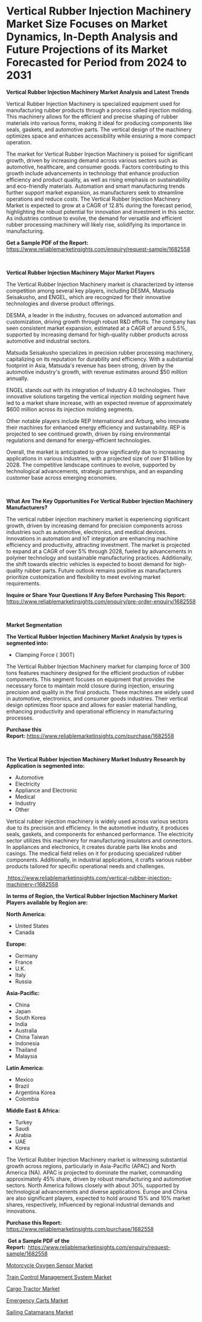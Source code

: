 <p><h1>Vertical Rubber Injection Machinery Market Size Focuses on Market Dynamics, In-Depth Analysis and Future Projections of its Market Forecasted for Period from 2024 to 2031</h1></p><p><strong>Vertical Rubber Injection Machinery Market Analysis and Latest Trends</strong></p>
<p><p>Vertical Rubber Injection Machinery is specialized equipment used for manufacturing rubber products through a process called injection molding. This machinery allows for the efficient and precise shaping of rubber materials into various forms, making it ideal for producing components like seals, gaskets, and automotive parts. The vertical design of the machinery optimizes space and enhances accessibility while ensuring a more compact operation.</p><p>The market for Vertical Rubber Injection Machinery is poised for significant growth, driven by increasing demand across various sectors such as automotive, healthcare, and consumer goods. Factors contributing to this growth include advancements in technology that enhance production efficiency and product quality, as well as rising emphasis on sustainability and eco-friendly materials. Automation and smart manufacturing trends further support market expansion, as manufacturers seek to streamline operations and reduce costs. The Vertical Rubber Injection Machinery Market is expected to grow at a CAGR of 12.8% during the forecast period, highlighting the robust potential for innovation and investment in this sector. As industries continue to evolve, the demand for versatile and efficient rubber processing machinery will likely rise, solidifying its importance in manufacturing.</p></p>
<p><strong>Get a Sample PDF of the Report:&nbsp;</strong> <a href="https://www.reliablemarketinsights.com/enquiry/request-sample/1682558?utm_campaign=1620&utm_medium=2&utm_source=Github&utm_content=ia&utm_term=15102024&utm_id=vertical-rubber-injection-machinery">https://www.reliablemarketinsights.com/enquiry/request-sample/1682558</a></p>
<p>&nbsp;</p>
<p><strong>Vertical Rubber Injection Machinery Major Market Players</strong></p>
<p><p>The Vertical Rubber Injection Machinery market is characterized by intense competition among several key players, including DESMA, Matsuda Seisakusho, and ENGEL, which are recognized for their innovative technologies and diverse product offerings. </p><p>DESMA, a leader in the industry, focuses on advanced automation and customization, driving growth through robust R&D efforts. The company has seen consistent market expansion, estimated at a CAGR of around 5.5%, supported by increasing demand for high-quality rubber products across automotive and industrial sectors.</p><p>Matsuda Seisakusho specializes in precision rubber processing machinery, capitalizing on its reputation for durability and efficiency. With a substantial footprint in Asia, Matsuda's revenue has been strong, driven by the automotive industry's growth, with revenue estimates around $50 million annually.</p><p>ENGEL stands out with its integration of Industry 4.0 technologies. Their innovative solutions targeting the vertical injection molding segment have led to a market share increase, with an expected revenue of approximately $600 million across its injection molding segments.</p><p>Other notable players include REP International and Arburg, who innovate their machines for enhanced energy efficiency and sustainability. REP is projected to see continued growth, driven by rising environmental regulations and demand for energy-efficient technologies.</p><p>Overall, the market is anticipated to grow significantly due to increasing applications in various industries, with a projected size of over $1 billion by 2028. The competitive landscape continues to evolve, supported by technological advancements, strategic partnerships, and an expanding customer base across emerging economies.</p></p>
<p>&nbsp;</p>
<p><strong>What Are The Key Opportunities For Vertical Rubber Injection Machinery Manufacturers?</strong></p>
<p><p>The vertical rubber injection machinery market is experiencing significant growth, driven by increasing demand for precision components across industries such as automotive, electronics, and medical devices. Innovations in automation and IoT integration are enhancing machine efficiency and productivity, attracting investment. The market is projected to expand at a CAGR of over 5% through 2028, fueled by advancements in polymer technology and sustainable manufacturing practices. Additionally, the shift towards electric vehicles is expected to boost demand for high-quality rubber parts. Future outlook remains positive as manufacturers prioritize customization and flexibility to meet evolving market requirements.</p></p>
<p><strong>Inquire or Share Your Questions If Any Before Purchasing This Report:</strong> <a href="https://www.reliablemarketinsights.com/enquiry/pre-order-enquiry/1682558?utm_campaign=1620&utm_medium=2&utm_source=Github&utm_content=ia&utm_term=15102024&utm_id=vertical-rubber-injection-machinery">https://www.reliablemarketinsights.com/enquiry/pre-order-enquiry/1682558</a></p>
<p>&nbsp;</p>
<p><strong>Market Segmentation</strong></p>
<p><strong>The Vertical Rubber Injection Machinery Market Analysis by types is segmented into:</strong></p>
<p><ul><li>Clamping Force ( 300T)</li></ul></p>
<p><p>The Vertical Rubber Injection Machinery market for clamping force of 300 tons features machinery designed for the efficient production of rubber components. This segment focuses on equipment that provides the necessary force to maintain mold closure during injection, ensuring precision and quality in the final products. These machines are widely used in automotive, electronics, and consumer goods industries. Their vertical design optimizes floor space and allows for easier material handling, enhancing productivity and operational efficiency in manufacturing processes.</p></p>
<p><strong>Purchase this Report:&nbsp;</strong><a href="https://www.reliablemarketinsights.com/purchase/1682558?utm_campaign=1620&utm_medium=2&utm_source=Github&utm_content=ia&utm_term=15102024&utm_id=vertical-rubber-injection-machinery">https://www.reliablemarketinsights.com/purchase/1682558</a></p>
<p>&nbsp;</p>
<p><strong>The Vertical Rubber Injection Machinery Market Industry Research by Application is segmented into:</strong></p>
<p><ul><li>Automotive</li><li>Electricity</li><li>Appliance and Electronic</li><li>Medical</li><li>Industry</li><li>Other</li></ul></p>
<p><p>Vertical rubber injection machinery is widely used across various sectors due to its precision and efficiency. In the automotive industry, it produces seals, gaskets, and components for enhanced performance. The electricity sector utilizes this machinery for manufacturing insulators and connectors. In appliances and electronics, it creates durable parts like knobs and casings. The medical field relies on it for producing specialized rubber components. Additionally, in industrial applications, it crafts various rubber products tailored for specific operational needs and challenges.</p></p>
<p><a href="https://www.reliablemarketinsights.com/vertical-rubber-injection-machinery-r1682558?utm_campaign=1620&utm_medium=2&utm_source=Github&utm_content=ia&utm_term=15102024&utm_id=vertical-rubber-injection-machinery">&nbsp;https://www.reliablemarketinsights.com/vertical-rubber-injection-machinery-r1682558</a></p>
<p><strong>In terms of Region, the Vertical Rubber Injection Machinery Market Players available by Region are:</strong></p>
<p>
    <p> <strong> North America: </strong>
        <ul>
            <li>United States</li>
            <li>Canada</li>
        </ul>
        </p> 
    <p> <strong> Europe: </strong>
        <ul>
            <li>Germany</li>
            <li>France</li>
            <li>U.K.</li>
            <li>Italy</li>
            <li>Russia</li>
        </ul>
        </p> 
    <p> <strong> Asia-Pacific: </strong>
        <ul>
            <li>China</li>
            <li>Japan</li>
            <li>South Korea</li>
            <li>India</li>
            <li>Australia</li>
            <li>China Taiwan</li>
            <li>Indonesia</li>
            <li>Thailand</li>
            <li>Malaysia</li>
        </ul>
        </p> 
    <p> <strong> Latin America: </strong>
        <ul>
            <li>Mexico</li>
            <li>Brazil</li>
            <li>Argentina Korea</li>
            <li>Colombia</li>
        </ul>
        </p> 
    <p> <strong> Middle East & Africa: </strong>
        <ul>
            <li>Turkey</li>
            <li>Saudi</li>
            <li>Arabia</li>
            <li>UAE</li>
            <li>Korea</li>
        </ul>
    </p>
    </p>
<p><p>The Vertical Rubber Injection Machinery market is witnessing substantial growth across regions, particularly in Asia-Pacific (APAC) and North America (NA). APAC is projected to dominate the market, commanding approximately 45% share, driven by robust manufacturing and automotive sectors. North America follows closely with about 30%, supported by technological advancements and diverse applications. Europe and China are also significant players, expected to hold around 15% and 10% market shares, respectively, influenced by regional industrial demands and innovations.</p></p>
<p><strong>Purchase this Report: </strong><a href="https://www.reliablemarketinsights.com/purchase/1682558?utm_campaign=1620&utm_medium=2&utm_source=Github&utm_content=ia&utm_term=15102024&utm_id=vertical-rubber-injection-machinery">https://www.reliablemarketinsights.com/purchase/1682558</a></p>
<p>&nbsp;<strong>Get a Sample PDF of the Report:&nbsp;&nbsp;</strong><a href="https://www.reliablemarketinsights.com/enquiry/request-sample/1682558?utm_campaign=1620&utm_medium=2&utm_source=Github&utm_content=ia&utm_term=15102024&utm_id=vertical-rubber-injection-machinery">https://www.reliablemarketinsights.com/enquiry/request-sample/1682558</a></p>
<p><strong></strong></p>
<p><p><a href="https://www.linkedin.com/pulse/global-perspectives-motorcycle-oxygen-sensor-market-trends-hndff?utm_campaign=1620&utm_medium=2&utm_source=Github&utm_content=ia&utm_term=15102024&utm_id=vertical-rubber-injection-machinery">Motorcycle Oxygen Sensor Market</a></p><p><a href="https://www.linkedin.com/pulse/train-control-management-system-market-industry-landscape-gr2wf?utm_campaign=1620&utm_medium=2&utm_source=Github&utm_content=ia&utm_term=15102024&utm_id=vertical-rubber-injection-machinery">Train Control Management System Market</a></p><p><a href="https://www.linkedin.com/pulse/cargo-tractor-market-size-growth-trends-statistics-forecasts-utbwf?utm_campaign=1620&utm_medium=2&utm_source=Github&utm_content=ia&utm_term=15102024&utm_id=vertical-rubber-injection-machinery">Cargo Tractor Market</a></p><p><a href="https://www.linkedin.com/pulse/emergency-carts-market-pulse-83-expansion-blueprint-2024-2031-5pfmf?utm_campaign=1620&utm_medium=2&utm_source=Github&utm_content=ia&utm_term=15102024&utm_id=vertical-rubber-injection-machinery">Emergency Carts Market</a></p><p><a href="https://www.linkedin.com/pulse/global-sailing-catamarans-nexus-sector-confluences-regional-catalysts-ezphf?utm_campaign=1620&utm_medium=2&utm_source=Github&utm_content=ia&utm_term=15102024&utm_id=vertical-rubber-injection-machinery">Sailing Catamarans Market</a></p></p>